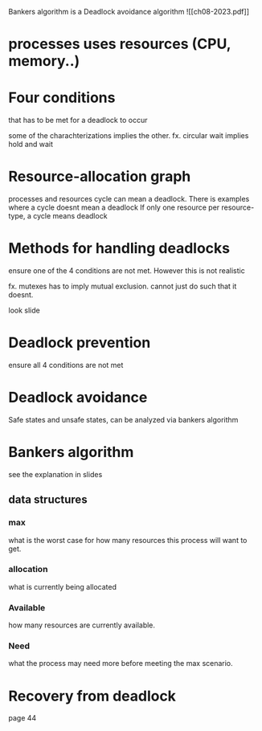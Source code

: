 Bankers algorithm is a Deadlock avoidance algorithm 
![[ch08-2023.pdf]]

# processes uses resources (CPU, memory..)

# Four conditions
that has to be met for a deadlock to occur

some of the charachterizations implies the other. fx. circular wait implies hold and wait

# Resource-allocation graph
processes and resources
cycle can mean a deadlock. There is examples where a cycle doesnt mean a deadlock
If only one resource per resource-type, a cycle means deadlock

# Methods for handling deadlocks
ensure one of the 4 conditions are not met. However this is not realistic

fx. mutexes has to imply mutual exclusion. cannot just do such that it doesnt.

look slide
# Deadlock prevention
ensure all 4 conditions are not met

# Deadlock avoidance
Safe states and unsafe states, can be analyzed via bankers algorithm

# Bankers algorithm
see the explanation in slides
## data structures
### max
what is the worst case for how many resources this process will want to get.
### allocation
what is currently being allocated
### Available
how many resources are currently available.
### Need
what the process may need more before meeting the max scenario.


# Recovery from deadlock
page 44
